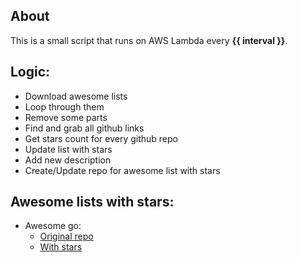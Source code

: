 ## About
This is a small script that runs on AWS Lambda every **{{ interval }}**.

## Logic:
- Download awesome lists
- Loop through them
- Remove some parts
- Find and grab all github links
- Get stars count for every github repo
- Update list with stars
- Add new description
- Create/Update repo for awesome list with stars

## Awesome lists with stars:

- Awesome go:
  - [Original repo](https://github.com/avelino/awesome-go)
  - [With stars](https://github.com/amanbolat/awesome-go-with-stars)
  